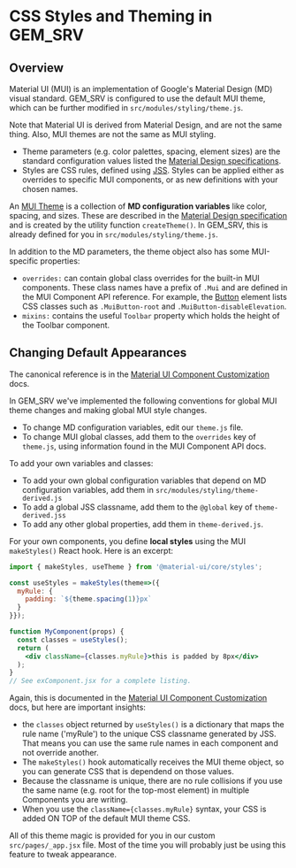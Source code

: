 # CSS Styles and Theming in GEM_SRV

## Overview

Material UI (MUI) is an implementation of Google's Material Design (MD) visual standard. GEM_SRV is configured to use the default MUI theme, which can be further modified in `src/modules/styling/theme.js`. 

Note that Material UI is derived from Material Design, and are not the same thing. Also, MUI themes are not the same as MUI styling. 

* Theme parameters (e.g. color palettes, spacing, element sizes) are the standard configuration values listed the [Material Design specifications](https://material.io/design/).
* Styles are CSS rules, defined using [JSS](https://v4.material-ui.com/customization/css-in-js/). Styles can be applied either as overrides to specific MUI components, or as new definitions with your chosen names. 

An [MUI Theme](https://material-ui.com/customization/theming/) is a collection of **MD configuration variables** like color, spacing, and sizes. These are described in the [Material Design specification](https://material.io/design/) and is created by the utility function `createTheme()`. In GEM_SRV, this is already defined for you in `src/modules/styling/theme.js`. 

In addition to the MD parameters, the theme object also has some MUI-specific properties:

* `overrides:` can contain global class overrides for the built-in MUI components. These class names have a prefix of `.Mui` and are defined in the MUI Component API reference. For example, the [Button](https://material-ui.com/api/button/) element lists CSS classes such as `.MuiButton-root` and `.MuiButton-disableElevation`. 
* `mixins:` contains the useful `Toolbar` property which holds the height of the Toolbar component. 

## Changing Default Appearances

The canonical reference is in the [Material UI Component Customization](https://material-ui.com/customization/components/) docs. 

In GEM_SRV we've implemented the following conventions for global MUI theme changes and making global MUI style changes.

* To change MD configuration variables, edit our `theme.js` file.
* To change MUI global classes, add them to the `overrides` key of `theme.js`, using information found in the MUI Component API docs.

To add your own variables and classes:

* To add your own global configuration variables that depend on MD configuration variables, add them in `src/modules/styling/theme-derived.js`
* To add a global JSS classname, add them to the `@global` key of `theme-derived.jss`
* To add any other global properties, add them in `theme-derived.js`.

For your own components, you define **local styles** using the MUI `makeStyles()` React hook. Here is an excerpt:
``` jsx
import { makeStyles, useTheme } from '@material-ui/core/styles';

const useStyles = makeStyles(theme=>({
  myRule: {
    padding: `${theme.spacing(1)}px`
  }
}});

function MyComponent(props) {
  const classes = useStyles();
  return (
    <div className={classes.myRule}>this is padded by 8px</div>
  );
}
// See exComponent.jsx for a complete listing.
```
Again, this is documented in the [Material UI Component Customization](https://material-ui.com/customization/components/) docs, but here are important insights:

* the `classes` object returned by `useStyles()` is a dictionary that maps the rule name ('myRule') to the unique CSS classname generated by JSS. That means you can use the same rule names in each component and not override another.
* The `makeStyles()` hook automatically receives the MUI theme object, so you can generate CSS that is dependend on those values.
* Because the classname is unique, there are no rule collisions if you use the same name (e.g. root for the top-most element) in multiple Components you are writing.
* When you use the `className={classes.myRule}` syntax, your CSS is added ON TOP of the default MUI theme CSS.

All of this theme magic is provided for you in our custom `src/pages/_app.jsx` file. Most of the time you will probably just be using this feature to tweak appearance. 
